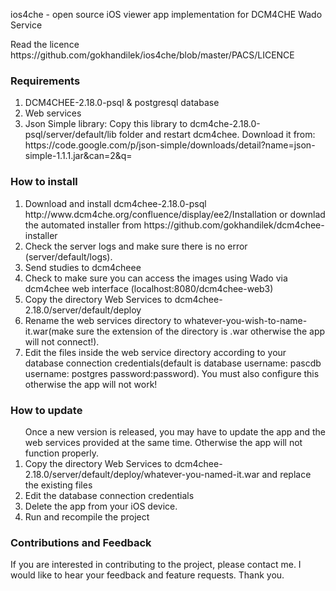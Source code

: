 ios4che - open source iOS viewer app implementation for DCM4CHE Wado Service
<p>Read the licence
https://github.com/gokhandilek/ios4che/blob/master/PACS/LICENCE
</p>
<h3>Requirements</h3>
<ol>
<li>DCM4CHEE-2.18.0-psql & postgresql database</li>
<li>Web services</li>
<li>Json Simple library: Copy this library to dcm4che-2.18.0-psql/server/default/lib folder and restart dcm4chee. Download it from: https://code.google.com/p/json-simple/downloads/detail?name=json-simple-1.1.1.jar&can=2&q= </li>
</ol>


<h3> How to install </h3>
<ol>
<li>Download and install dcm4chee-2.18.0-psql http://www.dcm4che.org/confluence/display/ee2/Installation or downlad the automated installer from  https://github.com/gokhandilek/dcm4chee-installer</li>
<li>Check the server logs and make sure there is no error (server/default/logs).</li>
<li>Send studies to dcm4cheee</li>
<li>Check to make sure you can access the images using Wado via dcm4chee web interface (localhost:8080/dcm4chee-web3)</li>
<li>Copy the directory Web Services to dcm4chee-2.18.0/server/default/deploy</li>
<li>Rename the web services directory to whatever-you-wish-to-name-it.war(make sure the extension of the directory is .war otherwise the app will not connect!).</li>
<li>Edit the files inside the web service directory according to your database connection credentials(default is database username: pascdb username: postgres password:password). You must also configure this otherwise the app will not work!</li>
</ol>

<h3> How to update </h3>
<ol>
Once a new version is released, you may have to update the app and the web services provided at the same time. Otherwise the app will not function properly.
<li>Copy the directory Web Services to dcm4chee-2.18.0/server/default/deploy/whatever-you-named-it.war and replace the existing files</li>
<li>Edit the database connection credentials</li>
<li>Delete the app from your iOS device.</li>
<li>Run and recompile the project</li>
</ol>
<h3>Contributions and Feedback</h3>

If you are interested in contributing to the project, please contact me. I would like to hear your feedback and feature requests.
Thank you.

